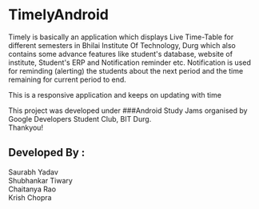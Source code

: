 # TimelyAndroid



Timely is basically an application which displays Live Time-Table for different semesters in Bhilai Institute Of Technology, Durg which also contains some advance features like student's database, website of institute, Student's ERP and Notification reminder etc.
Notification is used for reminding (alerting) the students about the next period and the time remaining for current period to end.


This is a responsive application and keeps on updating with time

This project was developed under
###Android Study Jams
organised by Google Developers Student Club, BIT Durg. <br>
Thankyou!


## Developed By : <br>
Saurabh Yadav <br>
Shubhankar Tiwary <br>
Chaitanya Rao <br>
Krish Chopra <br>

